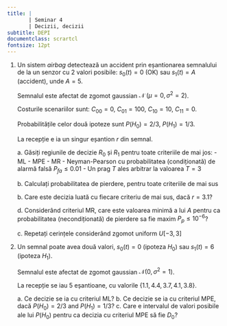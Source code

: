 ```yaml
---
title: | 
       | Seminar 4
       | Decizii, decizii
subtitle: DEPI
documentclass: scrartcl
fontsize: 12pt
---
```


1. Un sistem *airbag* detectează un accident prin eșantionarea semnalului de la un senzor 
cu 2 valori posibile: $s_0(t) = 0$ (OK) sau $s_1(t) = A$ (accident), unde $A = 5$.

   Semnalul este afectat de zgomot gaussian $\mathcal{N}\;(\mu=0, \sigma^2=2)$.

   Costurile scenariilor sunt: $C_{00} = 0$, $C_{01} = 100$, $C_{10} = 10$, $C_{11} = 0$.

   Probabilitățile celor două ipoteze sunt $P(H_0) = 2/3$, $P(H_1) = 1/3$.

   La recepție e ia un singur eșantion $r$ din semnal.

    a. Găsiți regiunile de decizie $R_0$ și $R_1$ pentru toate criteriile de mai jos:
       - ML 
       - MPE
       - MR
       - Neyman-Pearson cu probabilitatea (condiționată) de alarmă falsă $P_{fa} \leq 0.01$
       - Un prag $T$ ales arbitrar la valoarea $T=3$
       
    b. Calculați probabilitatea de pierdere, pentru toate criteriile de mai sus
       
    b. Care este decizia luată cu fiecare criteriu de mai sus, dacă $r = 3.1$?

    d. Considerând criteriul MR, care este valoarea minimă a lui $A$ pentru ca probabilitatea (necondiționată) de pierdere sa fie maxim $P_{p} \leq 10^{-6}$?
    
    c. Repetați cerințele considerând zgomot uniform $U[-3, 3]$


2. Un semnal poate avea două valori, $s_0(t) = 0$ (ipoteza $H_0$) sau $s_1(t) = 6$ (ipoteza $H_1$). 

   Semnalul este afectat de zgomot gaussian $\mathcal{N}(0, \sigma^2=1)$.
   
   La recepție se iau 5 eșantioane, cu valorile $\left\{ 1.1, 4.4, 3.7, 4.1, 3.8 \right\}$.
   
    a. Ce decizie se ia cu criteriul ML?
    b. Ce decizie se ia cu criteriul MPE, dacă $P(H_0) = 2/3$ and $P(H_1) = 1/3$?
    c. Care e intervalul de valori posibile ale lui $P(H_0)$ pentru ca decizia cu criteriul MPE să fie $D_0$?
